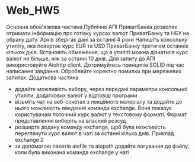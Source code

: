 # Web_HW5
Основна обов'язкова частина
Публічне АПІ ПриватБанка дозволяє отримати інформацію про готівку курсах валют ПриватБанку та НБУ на обрану дату. Архів зберігає дані за останні 4 роки
Напишіть консольну утиліту, яка повертає курс EUR та USD ПриватБанку протягом останніх кількох днів. Встановіть обмеження, що в утиліті можна дізнатися курс валют не більше, ніж за останні 10 днів. Для запиту до АПІ використовуйте Aiohttp client. Дотримуйтесь принципів SOLID під час написання завдання. Обробляйте коректно помилки при мережевих запитах.
Додаткова частина
- додайте можливість вибору, через передані параметри консольної утиліти, додаткових валют у відповіді програми
- візьміть чат на веб-сокетах з лекційного матеріалу та додайте до нього можливість введення команди exchange. Вона показує користувачам поточний курс валют у текстовому форматі. Формат представлення виберіть на власний розсуд
- розширте додану команду exchange, щоб була можливість переглянути курс валют в чаті за останні кілька днів. Приклад exchange 2
- за допомогою пакетів aiofile та aiopath додайте логування до файлу, коли була виконана команда exchange у чаті
